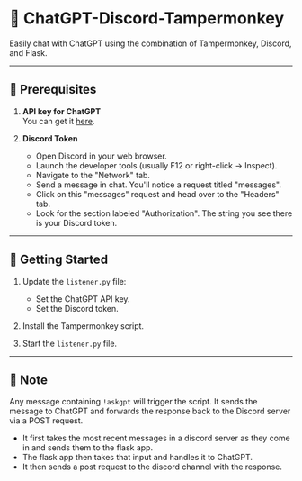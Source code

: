 # 🤖 ChatGPT-Discord-Tampermonkey

Easily chat with ChatGPT using the combination of Tampermonkey, Discord, and Flask.

---

## 📌 Prerequisites

1. **API key for ChatGPT**  
   You can get it [here](https://platform.openai.com/account/api-keys).

2. **Discord Token**  
   - Open Discord in your web browser.
   - Launch the developer tools (usually F12 or right-click -> Inspect).
   - Navigate to the "Network" tab.
   - Send a message in chat. You'll notice a request titled "messages".
   - Click on this "messages" request and head over to the "Headers" tab.
   - Look for the section labeled "Authorization". The string you see there is your Discord token.

---

## 🚀 Getting Started

1. Update the `listener.py` file:
   - Set the ChatGPT API key.
   - Set the Discord token.

2. Install the Tampermonkey script.

3. Start the `listener.py` file.

---

## 📝 Note

Any message containing `!askgpt` will trigger the script. It sends the message to ChatGPT and forwards the response back to the Discord server via a POST request.
- It first takes the most recent messages in a discord server as they come in and sends them to the flask app.
- The flask app then takes that input and handles it to ChatGPT.
- It then sends a post request to the discord channel with the response.
